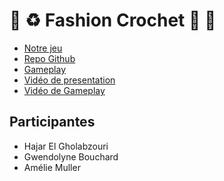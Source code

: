 # :sheep: :recycle: Fashion Crochet 🏡 👚
- [Notre jeu](https://gholab.github.io/Fashion-Crochet-/)
- [Repo Github](https://github.com/Gholab/Fashion-Crochet-)
- [Gameplay](https://youtu.be/nNgWCYCpgkQ)
- [Vidéo de presentation](https://www.youtube.com/watch?v=Qp6QuiFM4Bk)
- [Vidéo de Gameplay](https://youtu.be/nNgWCYCpgkQ)

## Participantes
- Hajar El Gholabzouri
- Gwendolyne Bouchard
- Amélie Muller 
